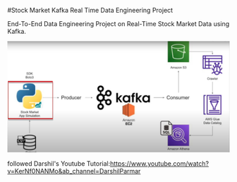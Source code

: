 
#Stock Market Kafka Real Time Data Engineering Project

End-To-End Data Engineering Project on Real-Time Stock Market Data using Kafka.

![Alt text](image.png)

followed Darshil's Youtube Tutorial:https://www.youtube.com/watch?v=KerNf0NANMo&ab_channel=DarshilParmar